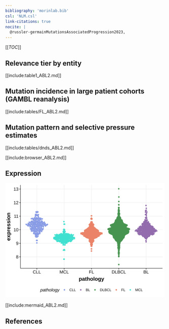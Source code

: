 ```yaml
---
bibliography: 'morinlab.bib'
csl: 'NLM.csl'
link-citations: true
nocite: |
  @russler-germainMutationsAssociatedProgression2023, 
---
```


[[_TOC_]]

## Relevance tier by entity

[[include:table1_ABL2.md]]

## Mutation incidence in large patient cohorts (GAMBL reanalysis)

[[include:tables/FL_ABL2.md]]

## Mutation pattern and selective pressure estimates

[[include:tables/dnds_ABL2.md]]

[[include:browser_ABL2.md]]

## Expression
![](images/gene_expression/ABL2_by_pathology.svg)


[[include:mermaid_ABL2.md]]

## References


<!-- ORIGIN: russler-germainMutationsAssociatedProgression2023a -->
<!-- FL: russler-germainMutationsAssociatedProgression2023b -->
